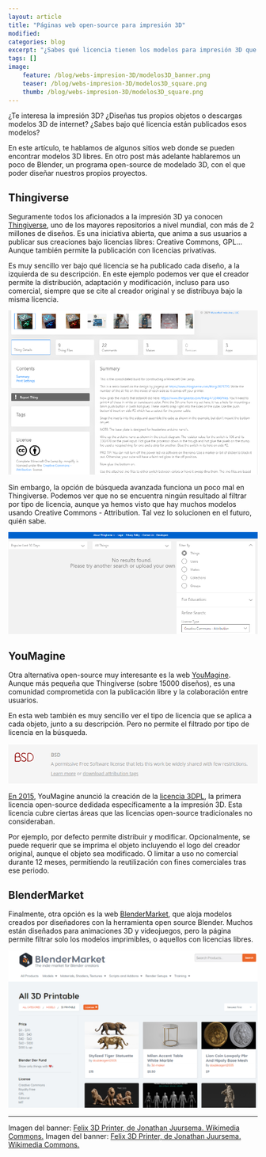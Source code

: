```yaml
---
layout: article
title: "Páginas web open-source para impresión 3D"
modified:
categories: blog
excerpt: "¿Sabes qué licencia tienen los modelos para impresión 3D que descargas de internet? Te mostramos algunas webs desde donde descargar modelos con licencias libres."
tags: []
image:
    feature: /blog/webs-impresion-3D/modelos3D_banner.png
    teaser: /blog/webs-impresion-3D/modelos3D_square.png
    thumb: /blog/webs-impresion-3D/modelos3D_square.png
---
```


¿Te interesa la impresión 3D? ¿Diseñas tus propios objetos o descargas modelos 3D de internet? ¿Sabes bajo qué licencia están publicados esos modelos?

En este artículo, te hablamos de algunos sitios web donde se pueden encontrar modelos 3D libres. En otro post más adelante hablaremos un poco de Blender, un programa open-source de modelado 3D, con el que poder diseñar nuestros propios proyectos.

## Thingiverse

Seguramente todos los aficionados a la impresión 3D ya conocen [Thingiverse](https://www.thingiverse.com/), uno de los mayores repositorios a nivel mundial, con más de 2 millones de diseños. Es una iniciativa abierta, que anima a sus usuarios a publicar sus creaciones bajo licencias libres: Creative Commons, GPL... Aunque también permite la publicación con licencias privativas.

Es muy sencillo ver bajo qué licencia se ha publicado cada diseño, a la izquierda de su descripción. En este ejemplo podemos ver que el creador permite la distribución, adaptación y modificación, incluso para uso comercial, siempre que se cite al creador original y se distribuya bajo la misma licencia.

![CCAtributionLicense-Screenshot](../../images/blog/webs-impresion-3D/License.png)

Sin embargo, la opción de búsqueda avanzada funciona un poco mal en Thingiverse. Podemos ver que no se encuentra ningún resultado al filtrar por tipo de licencia, aunque ya hemos visto que hay muchos modelos usando Creative Commons - Attribution. Tal vez lo solucionen en el futuro, quién sabe.

![License Filter - No Results Found](../../images/blog/webs-impresion-3D/No%20results%20found.png)

## YouMagine

Otra alternativa open-source muy interesante es la web [YouMagine](https://www.youmagine.com/). Aunque más pequeña que Thingiverse (sobre 15000 diseños), es una comunidad comprometida con la publicación libre y la colaboración entre usuarios.

En esta web también es muy sencillo ver el tipo de licencia que se aplica a cada objeto, junto a su descripción. Pero no permite el filtrado por tipo de licencia en la búsqueda.

![BSD License - YouMagine Screenshot](../../images/blog/webs-impresion-3D/youmagine.png)

[En 2015](https://blog.youmagine.com/2015/03/3dpl-released-an-open-source-license-for-3d-printed-things/), YouMagine anunció la creación de la [licencia 3DPL](https://medium.com/@jorispeels/youmagine-3dpl-c11fce097ae), la primera licencia open-source dedidada específicamente a la impresión 3D. Esta licencia cubre ciertas áreas que las licencias open-source tradicionales no consideraban.

Por ejemplo, por defecto permite distribuir y modificar. Opcionalmente, se puede requerir que se imprima el objeto incluyendo el logo del creador original, aunque el objeto sea modificado. O limitar a uso no comercial durante 12 meses, permitiendo la reutilización con fines comerciales tras ese periodo.

## BlenderMarket

Finalmente, otra opción es la web [BlenderMarket](https://blendermarket.com/), que aloja modelos creados por diseñadores con la herramienta open source Blender. Muchos están diseñados para animaciones 3D y videojuegos, pero la página permite filtrar solo los modelos imprimibles, o aquellos con licencias libres.

![BlenderMarket screenshot](../../images/blog/webs-impresion-3D/BlenderMarket.png)

____________________________

Imagen del banner: [Felix 3D Printer, de Jonathan Juursema. Wikimedia Commons.](https://commons.wikimedia.org/wiki/File:Felix_3D_Printer_-_Printing_Head.JPG)
Imagen del banner: [Felix 3D Printer, de Jonathan Juursema. Wikimedia Commons.](https://commons.wikimedia.org/wiki/File:Felix_3D_Printer_-_Printing_Head.JPG)
